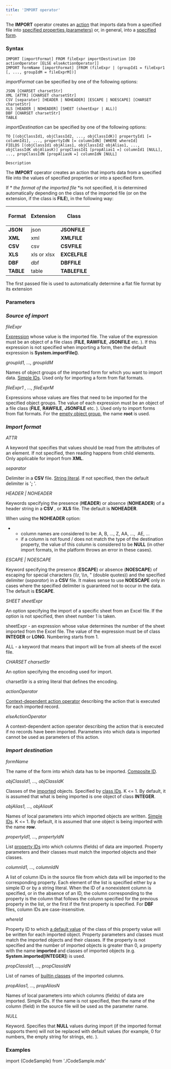 ```yaml
---
title: 'IMPORT operator'
---
```


The **IMPORT** operator creates an [action](Actions.md) that imports data from a specified file into [specified properties (parameters)](Data_import_IMPORT.md) or, in general, into a [specified form](In_a_structured_view_EXPORT_IMPORT.md#form-import).

### Syntax

    IMPORT [importFormat] FROM fileExpr importDestination [DO actionOperator [ELSE elseActionOperator]]
    IMPORT formName [importFormat] [FROM (fileExpr | (groupId1 = fileExpr1 [, ..., groupIdM = fileExprM])]

*importFormat* can be specified by one of the following options:

    JSON [CHARSET charsetStr]
    XML [ATTR] [CHARSET charsetStr]
    CSV [separator] [HEADER | NOHEADER] [ESCAPE | NOESCAPE] [CHARSET charsetStr]
    XLS [HEADER | NOHEADER] [SHEET (sheetExpr | ALL)]
    DBF [CHARSET charsetStr]
    TABLE

*importDestination* can be specified by one of the following options:

    TO [(objClassId1, objClassId2, ..., objClassIdK)] propertyId1 [= columnId1], ..., propertyIdN [= columnIdN] [WHERE whereId]
    FIELDS [(objClassId1 objAlias1, objClassId2 objAlias1, ..., objClassIdK objAliasK)] propClassId1 [propAlias1 =] columnId1 [NULL], ..., propClassIdN [propAliasN =] columnIdN [NULL]

    Description

The **IMPORT** operator creates an action that imports data from a specified file into the values of specified properties or into a specified form. 

If * *the format of the imported file* *is not specified, it is determined automatically depending on the class of the imported file (or on the extension, if the class is **FILE**), in the following way:

|<p>Format</p>|<p>Extension</p>|Class|
|---|---|---|
|<strong>JSON</strong>|json|<strong>JSONFILE</strong>|
|<strong>XML</strong>|xml|<strong>XMLFILE</strong>|
|<strong>CSV</strong>|csv|<strong>CSVFILE</strong>|
|<strong>XLS</strong>|xls or xlsx|<strong>EXCELFILE</strong>|
|<strong>DBF</strong>|dbf|<strong>DBFFILE</strong>|
|<strong>TABLE</strong>|table|<strong>TABLEFILE</strong>|

  

The first passed file is used to automatically determine a flat file format by its extension

### Parameters

### *Source of import*

*fileExpr*

[Expression](Expression.md) whose value is the imported file. The value of the expression must be an object of a file class (**FILE**, **RAWFILE**, **JSONFILE** etc. ). If this expression is not specified when importing a form, then the default expression is **System.importFile()**.

*groupId1, ..., groupIdM*

Names of object groups of the imported form for which you want to import data. [Simple IDs](IDs.md#id-broken). Used only for importing a form from flat formats.

*fileExpr1 , ..., fileExprM*

Expressions whose values are files that need to be imported for the specified object groups. The value of each expression must be an object of a file class (**FILE**, **RAWFILE**, **JSONFILE** etc. ). Used only to import forms from flat formats. For the [empty object group](Static_view.md#empty-object-group), the name **root** is used. 

### *Import format*

*ATTR*

A keyword that specifies that values should be read from the attributes of an element. If not specified, then reading happens from child elements. Only applicable for import from **XML**.

*separator*

Delimiter in a **CSV** file. [String literal](Literals.md#strliteral-broken). If not specified, then the default delimiter is '**;** '.

*HEADER | NOHEADER*

Keywords specifying the presence (**HEADER**) or absence (**NOHEADER**) of a header string in a **CSV** , or **XLS** file. The default is **NOHEADER**.

When using the **NOHEADER** option:

-   -   column names are considered to be: A, B, ..., Z, AA, ...,  AE, ...
    -   if a column is not found / does not match the type of the destination property, the value of this column is considered to be **NULL** (in other import formats, in the platform throws an error in these cases).

*ESCAPE | NOESCAPE*

Keyword specifying the presence (**ESCAPE**) or absence (**NOESCAPE**) of escaping for special characters (\\\\r, \\\\n, " (double quotes)) and the specified delimiter (*separator*) in a **CSV** file. It makes sense to use **NOESCAPE** only in cases where the specified delimiter is guaranteed not to occur in the data. The default is **ESCAPE**.

*SHEET sheetExpr*

An option specifying the import of a specific sheet from an Excel file. If the option is not specified, then sheet number 1 is taken.

sheetExpr - an expression whose value determines the number of the sheet imported from the Excel file. The value of the expression must be of class **INTEGER** or **LONG**. Numbering starts from 1.

ALL - a keyword that means that import will be from all sheets of the excel file.

*CHARSET charsetStr*

An option specifying the encoding used for import.

charsetStr is a string literal that defines the encoding. 

*actionOperator*

[Context-dependent action operator](Action_operator.md#context-dependent-operators) describing the action that is executed for each imported record.

*elseActionOperator*

A context-dependent action operator describing the action that is executed if no records have been imported. Parameters into which data is imported cannot be used as parameters of this action.

### *Import destination*

*formName*

The name of the form into which data has to be imported. [Composite ID](IDs.md#cid-broken).

*objClassId1, ..., objClassIdK*

Classes of the [imported](Data_import_IMPORT.md#objects-broken) objects. Specified by [class IDs](IDs.md#classid-broken). K <= 1. By default, it is assumed that what is being imported is one object of class **INTEGER**.

*objAlias1, ..., objAliasK*

Names of local parameters into which imported objects are written. [Simple IDs](IDs.md#id-broken). K <= 1. By default, it is assumed that one object is being imported with the name **row**.

*propertyId1, ..., propertyIdN*

List [property IDs](IDs.md#propertyid-broken) into which columns (fields) of data are imported. Property parameters and their classes must match the imported objects and their classes.

*columnId1, ..., columnIdN*

A list of column IDs in the source file from which data will be imported to the corresponding property. Each element of the list is specified either by a simple ID or by a string literal. When the ID of a nonexistent column is specified, or in the absence of an ID, the column corresponding to the property is the column that follows the column specified for the previous property in the list, or the first if the first property is specified. For **DBF** files, column IDs are case-insensitive. 

*whereId*

Property ID to which [a default value](Built-in_classes.md#default-value) of the class of this property value will be written for each imported object. Property parameters and classes must match the imported objects and their classes. If the property is not specified and the number of imported objects is greater than 0, a property with the name **imported** and classes of imported objects (e.g. **System.imported\[INTEGER\]**) is used.

*propClassId1, ..., *propClassId*N*

List of names of [builtin classes](Built-in_classes.md) of the imported columns.

*propAlias1, ..., propAliasN*

Names of local parameters into which columns (fields) of data are imported. Simple IDs. If the name is not specified, then the name of the column (field) in the source file will be used as the parameter name.

*NULL*

Keyword. Specifies that **NULL** values during import (if the imported format supports them) will not be replaced with default values (for example, 0 for numbers, the empty string for strings, etc. ).

### Examples


import {CodeSample} from './CodeSample.mdx'

<CodeSample url="https://documentation.lsfusion.org/sample?file=ActionSample&block=import"/>

<CodeSample url="https://documentation.lsfusion.org/sample?file=ActionSample&block=importForm"/>
